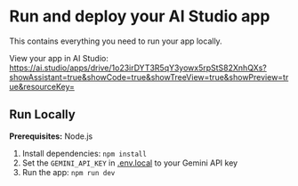 # Run and deploy your AI Studio app

This contains everything you need to run your app locally.

View your app in AI Studio: https://ai.studio/apps/drive/1o23irDYT3R5qY3yowx5rpStS82XnhQXs?showAssistant=true&showCode=true&showTreeView=true&showPreview=true&resourceKey=

## Run Locally

**Prerequisites:**  Node.js


1. Install dependencies:
   `npm install`
2. Set the `GEMINI_API_KEY` in [.env.local](.env.local) to your Gemini API key
3. Run the app:
   `npm run dev`
